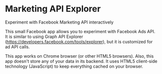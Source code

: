 Marketing API Explorer
======================

Experiment with Facebook Marketing API interactively

This small Facebook app allows you to experiment with Facebook Ads API. It is similar to using Graph API Explorer (https://developers.facebook.com/tools/explorer), but it is customized for ad API calls.

This app works on Chrome browser (or other HTML5 browsers). Also, this app doesn't store any of your data in its backend. It uses HTML5 client-side technology (JavaScript) to keep everything cached on your browser.